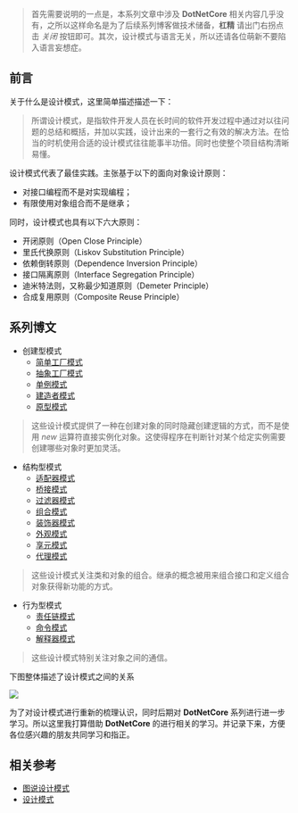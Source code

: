 ﻿> 首先需要说明的一点是，本系列文章中涉及 **DotNetCore** 相关内容几乎没有，之所以这样命名是为了后续系列博客做技术储备，**杠精** 请出门右拐点击 *关闭* 按钮即可。其次，设计模式与语言无关，所以还请各位萌新不要陷入语言妄想症。

## 前言

关于什么是设计模式，这里简单描述描述一下：

> 所谓设计模式，是指软件开发人员在长时间的软件开发过程中通过对以往问题的总结和概括，并加以实践，设计出来的一套行之有效的解决方法。在恰当的时机使用合适的设计模式往往能事半功倍。同时也使整个项目结构清晰易懂。

设计模式代表了最佳实践。主张基于以下的面向对象设计原则：

- 对接口编程而不是对实现编程；
- 有限使用对象组合而不是继承；

同时，设计模式也具有以下六大原则：

- 开闭原则（Open Close Principle）
- 里氏代换原则（Liskov Substitution Principle）
- 依赖倒转原则（Dependence Inversion Principle）
- 接口隔离原则（Interface Segregation Principle）
- 迪米特法则，又称最少知道原则（Demeter Principle）
- 合成复用原则（Composite Reuse Principle）

## 系列博文

- 创建型模式
  - [简单工厂模式](https://www.cnblogs.com/hippieZhou/p/9938761.html)
  - [抽象工厂模式](https://www.cnblogs.com/hippieZhou/p/9939891.html)
  - [单例模式](https://www.cnblogs.com/hippieZhou/p/9940021.html)
  - [建造者模式](https://www.cnblogs.com/hippieZhou/p/9940354.html)
  - [原型模式](https://www.cnblogs.com/hippieZhou/p/9940504.html)

> 这些设计模式提供了一种在创建对象的同时隐藏创建逻辑的方式，而不是使用 *new* 运算符直接实例化对象。这使得程序在判断针对某个给定实例需要创建哪些对象时更加灵活。

- 结构型模式
  - [适配器模式](https://www.cnblogs.com/hippieZhou/p/9941684.html)
  - [桥接模式](https://www.cnblogs.com/hippieZhou/p/9942277.html)
  - [过滤器模式](https://www.cnblogs.com/hippieZhou/p/9965175.html)
  - [组合模式](https://www.cnblogs.com/hippieZhou/p/9972384.html)
  - [装饰器模式](https://www.cnblogs.com/hippieZhou/p/9979019.html)
  - [外观模式](https://www.cnblogs.com/hippieZhou/p/10016521.html)
  - [享元模式](https://www.cnblogs.com/hippieZhou/p/10017009.html)
  - [代理模式](https://www.cnblogs.com/hippieZhou/p/10055048.html)

> 这些设计模式关注类和对象的组合。继承的概念被用来组合接口和定义组合对象获得新功能的方式。

- 行为型模式
  - [责任链模式](https://www.cnblogs.com/hippieZhou/p/10055183.html)
  - [命令模式](https://www.cnblogs.com/hippieZhou/p/10067774.html)
  - [解释器模式](https://www.cnblogs.com/hippieZhou/p/10085500.html)

> 这些设计模式特别关注对象之间的通信。

下图整体描述了设计模式之间的关系

![](https://img2018.cnblogs.com/blog/749711/201811/749711-20181110112909986-39355182.jpg)

为了对设计模式进行重新的梳理认识，同时后期对 **DotNetCore** 系列进行进一步学习。所以这里我打算借助 **DotNetCore** 的进行相关的学习。并记录下来，方便各位感兴趣的朋友共同学习和指正。

## 相关参考

- [图说设计模式](https://design-patterns.readthedocs.io/zh_CN/latest/index.html)
- [设计模式](http://www.runoob.com/design-pattern/design-pattern-tutorial.html)
